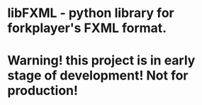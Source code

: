 # libFXML - python library for forkplayer's FXML format. 
# **Warning!** this project is in early stage of development! Not for production!

